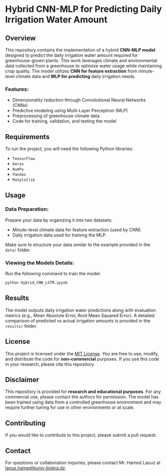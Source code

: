 # Hybrid CNN-MLP for Predicting Daily Irrigation Water Amount

## Overview

This repository contains the implementation of a hybrid **CNN-MLP model** designed to predict the daily irrigation water amount required for greenhouse-grown plants. This work leverages climate and environmental data collected from a greenhouse to optimize water usage while maintaining crop quality. The model utilizes **CNN for feature extraction** from minute-level climate data and **MLP for predicting** daily irrigation needs.

### Features:

- Dimensionality reduction through Convolutional Neural Networks (CNNs)
- Predictive modeling using Multi-Layer Perceptron (MLP)
- Preprocessing of greenhouse climate data
- Code for training, validation, and testing the model

## Requirements

To run the project, you will need the following Python libraries:

- `TensorFlow`
- `Keras`
- `NumPy`
- `Pandas`
- `Matplotlib`

## Usage

### Data Preparation:

Prepare your data by organizing it into two datasets:

- Minute-level climate data for feature extraction (used by CNN).
- Daily irrigation data used for training the MLP.

Make sure to structure your data similar to the example provided in the `data/` folder.

### Viewing the Models Details:

Run the following command to train the model:

```bash
python Hybrid_CNN_LSTM.ipynb
```

## Results

The model outputs daily irrigation water predictions along with evaluation metrics (e.g., Mean Absolute Error, Root Mean Squared Error). A detailed comparison of predicted vs actual irrigation amounts is provided in the `results/` folder.

## License

This project is licensed under the [MIT License](LICENSE). You are free to use, modify, and distribute the code for **non-commercial** purposes. If you use this code in your research, please cite this repository.

## Disclaimer

This repository is provided for **research and educational purposes**. For any commercial use, please contact the authors for permission. The model has been trained using data from a controlled greenhouse environment and may require further tuning for use in other environments or at scale.

## Contributing

If you would like to contribute to this project, please submit a pull request.

## Contact

For questions or collaboration inquiries, please contact Mr. Hamed Laouz at laouz.hamed@univ-biskra.dz.
